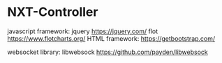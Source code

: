 # NXT-Controller

javascript framework:
		jquery	https://jquery.com/
		flot	https://www.flotcharts.org/
HTML framework:
		https://getbootstrap.com/
    
websocket library:
    libwebsock https://github.com/payden/libwebsock
